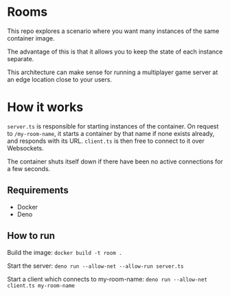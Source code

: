 # Rooms

This repo explores a scenario where you want many instances of the same container image.

The advantage of this is that it allows you to keep the state of each instance separate.

This architecture can make sense for running a multiplayer game server at an edge location close to your users.

# How it works

`server.ts` is responsible for starting instances of the container. On request to `/my-room-name`, it starts a container by that name if none exists already, and responds with its URL. `client.ts` is then free to connect to it over Websockets.

The container shuts itself down if there have been no active connections for a few seconds.

## Requirements

- Docker
- Deno

## How to run

Build the image: `docker build -t room .`

Start the server: `deno run --allow-net --allow-run server.ts`

Start a client which connects to my-room-name: `deno run --allow-net client.ts my-room-name`
